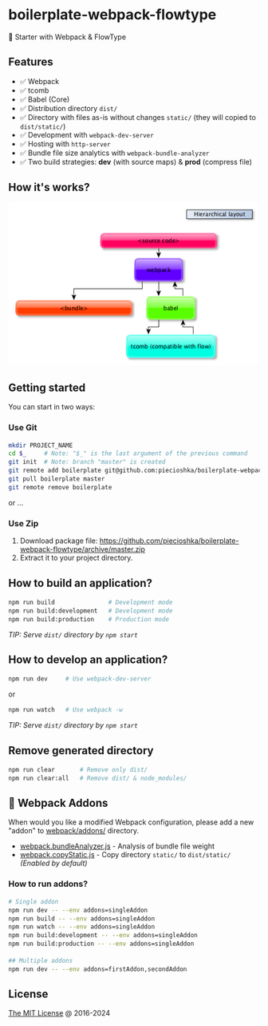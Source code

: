 # boilerplate-webpack-flowtype

🍴 Starter with Webpack & FlowType

## Features

* ✅ Webpack
* ✅ tcomb
* ✅ Babel (Core)
* ✅ Distribution directory `dist/`
* ✅ Directory with files as-is without changes `static/` (they will copied to `dist/static/`)
* ✅ Development with `webpack-dev-server`
* ✅ Hosting with `http-server`
* ✅ Bundle file size analytics with `webpack-bundle-analyzer`
* ✅ Two build strategies: **dev** (with source maps) & **prod** (compress file)

## How it's works?

![Scheme](./docs/scheme.png)

## Getting started

You can start in two ways:

### Use Git

```bash
mkdir PROJECT_NAME
cd $_     # Note: "$_" is the last argument of the previous command
git init  # Note: branch "master" is created
git remote add boilerplate git@github.com:piecioshka/boilerplate-webpack-flowtype.git
git pull boilerplate master
git remote remove boilerplate
```

or ...

### Use Zip

1. Download package file:
    <https://github.com/piecioshka/boilerplate-webpack-flowtype/archive/master.zip>
2. Extract it to your project directory.

## How to build an application?

```bash
npm run build               # Development mode
npm run build:development   # Development mode
npm run build:production    # Production mode
```

_TIP: Serve `dist/` directory by `npm start`_

## How to develop an application?

```bash
npm run dev     # Use webpack-dev-server
```

or

```bash
npm run watch   # Use webpack -w
```

_TIP: Serve `dist/` directory by `npm start`_

## Remove generated directory

```bash
npm run clear       # Remove only dist/
npm run clear:all   # Remove dist/ & node_modules/
```

## 🧩 Webpack Addons

When would you like a modified Webpack configuration, please add a new "addon"
to [webpack/addons/](webpack/addons/) directory.

* [webpack.bundleAnalyzer.js](webpack/addons/webpack.bundleAnalyzer.js) - Analysis of bundle file weight
* [webpack.copyStatic.js](webpack/addons/webpack.copyStatic.js) - Copy directory `static/` to `dist/static/` _(Enabled by default)_

### How to run addons?

```bash
# Single addon
npm run dev -- --env addons=singleAddon
npm run build -- --env addons=singleAddon
npm run watch -- --env addons=singleAddon
npm run build:development -- --env addons=singleAddon
npm run build:production -- --env addons=singleAddon

## Multiple addons
npm run dev -- --env addons=firstAddon,secondAddon
```

## License

[The MIT License](https://piecioshka.mit-license.org) @ 2016-2024
